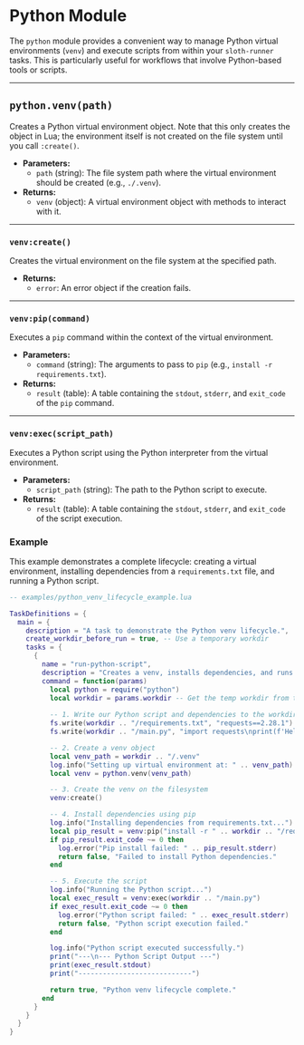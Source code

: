 # Python Module

The `python` module provides a convenient way to manage Python virtual environments (`venv`) and execute scripts from within your `sloth-runner` tasks. This is particularly useful for workflows that involve Python-based tools or scripts.

---

## `python.venv(path)`

Creates a Python virtual environment object. Note that this only creates the object in Lua; the environment itself is not created on the file system until you call `:create()`.

*   **Parameters:**
    *   `path` (string): The file system path where the virtual environment should be created (e.g., `./.venv`).
*   **Returns:**
    *   `venv` (object): A virtual environment object with methods to interact with it.

---

### `venv:create()`

Creates the virtual environment on the file system at the specified path.

*   **Returns:**
    *   `error`: An error object if the creation fails.

---

### `venv:pip(command)`

Executes a `pip` command within the context of the virtual environment.

*   **Parameters:**
    *   `command` (string): The arguments to pass to `pip` (e.g., `install -r requirements.txt`).
*   **Returns:**
    *   `result` (table): A table containing the `stdout`, `stderr`, and `exit_code` of the `pip` command.

---

### `venv:exec(script_path)`

Executes a Python script using the Python interpreter from the virtual environment.

*   **Parameters:**
    *   `script_path` (string): The path to the Python script to execute.
*   **Returns:**
    *   `result` (table): A table containing the `stdout`, `stderr`, and `exit_code` of the script execution.

### Example

This example demonstrates a complete lifecycle: creating a virtual environment, installing dependencies from a `requirements.txt` file, and running a Python script.

```lua
-- examples/python_venv_lifecycle_example.lua

TaskDefinitions = {
  main = {
    description = "A task to demonstrate the Python venv lifecycle.",
    create_workdir_before_run = true, -- Use a temporary workdir
    tasks = {
      {
        name = "run-python-script",
        description = "Creates a venv, installs dependencies, and runs a script.",
        command = function(params)
          local python = require("python")
          local workdir = params.workdir -- Get the temp workdir from the group
          
          -- 1. Write our Python script and dependencies to the workdir
          fs.write(workdir .. "/requirements.txt", "requests==2.28.1")
          fs.write(workdir .. "/main.py", "import requests\nprint(f'Hello from Python! Using requests version: {requests.__version__}')")

          -- 2. Create a venv object
          local venv_path = workdir .. "/.venv"
          log.info("Setting up virtual environment at: " .. venv_path)
          local venv = python.venv(venv_path)

          -- 3. Create the venv on the filesystem
          venv:create()

          -- 4. Install dependencies using pip
          log.info("Installing dependencies from requirements.txt...")
          local pip_result = venv:pip("install -r " .. workdir .. "/requirements.txt")
          if pip_result.exit_code ~= 0 then
            log.error("Pip install failed: " .. pip_result.stderr)
            return false, "Failed to install Python dependencies."
          end

          -- 5. Execute the script
          log.info("Running the Python script...")
          local exec_result = venv:exec(workdir .. "/main.py")
          if exec_result.exit_code ~= 0 then
            log.error("Python script failed: " .. exec_result.stderr)
            return false, "Python script execution failed."
          end

          log.info("Python script executed successfully.")
          print("---\n--- Python Script Output ---")
          print(exec_result.stdout)
          print("----------------------------")

          return true, "Python venv lifecycle complete."
        end
      }
    }
  }
}
```

```